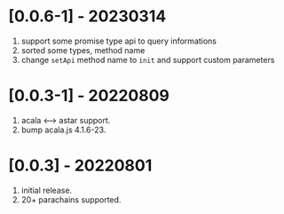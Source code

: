 # [0.0.6-1] - 20230314
1. support some promise type api to query informations
2. sorted some types, method name
3. change `setApi` method name to `init` and support custom parameters

# [0.0.3-1] - 20220809
1. acala <--> astar support.
2. bump acala.js 4.1.6-23.

# [0.0.3] - 20220801
1. initial release.
2. 20+ parachains supported.